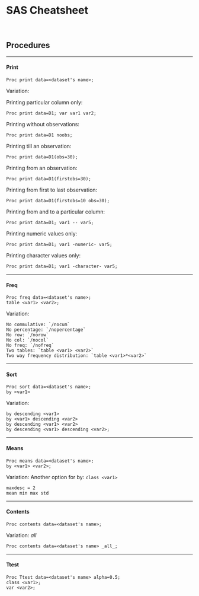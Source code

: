 # SAS Cheatsheet

&nbsp;
&nbsp;
&nbsp;
## Procedures
---


#### Print
```sas
Proc print data=<dataset's name>;
````

Variation: 

Printing particular column only: 
```sas 
Proc print data=D1; var var1 var2; 
```

Printing without observations: 
```sas
Proc print data=D1 noobs;
```

Printing till an observation: 
```sas
Proc print data=D1(obs=30);
```

Printing from an observation: 
```sas
Proc print data=D1(firstobs=30);
```

Printing from first to last observation: 
```sas
Proc print data=D1(firstobs=10 obs=30);
```

Printing from and to a particular column: 
```sas
Proc print data=D1; var1 -- var5;
```

Printing numeric values only: 
```sas
Proc print data=D1; var1 -numeric- var5;
```

Printing character values only: 
```sas
Proc print data=D1; var1 -character- var5;
```


---
#### Freq

```sas
Proc freq data=<dataset's name>;
table <var1> <var2>;
```

Variation: 

```sas
No commulative: `/nocum`
No percentage: `/nopercentage`
No row: `/norow`
No col: `/nocol`
No freq: `/nofreq`
Two tables: `table <var1> <var2>`
Two way frequency distribution: `table <var1>*<var2>`
```

---
#### Sort
```sas
Proc sort data=<dataset's name>;
by <var1>
```
Variation:
```sas
by descending <var1>
by <var1> descending <var2>
by descending <var1> <var2>
by descending <var1> descending <var2>;
```

---
#### Means
```sas
Proc means data=<dataset's name>;
by <var1> <var2>;
```

Variation:
Another option for by: `class <var1>`
```sas
maxdesc = 2
mean min max std
```

---
#### Contents 

```sas
Proc contents data=<dataset's name>;
```
Variation:
_all_
```sas
Proc contents data=<dataset's name> _all_;
```

---
#### Ttest

```sas
Proc Ttest data=<dataset's name> alpha=0.5;
class <var1>;
var <var2>;
```